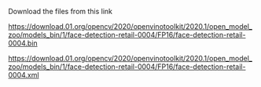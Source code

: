 Download the files from this link

https://download.01.org/opencv/2020/openvinotoolkit/2020.1/open_model_zoo/models_bin/1/face-detection-retail-0004/FP16/face-detection-retail-0004.bin

https://download.01.org/opencv/2020/openvinotoolkit/2020.1/open_model_zoo/models_bin/1/face-detection-retail-0004/FP16/face-detection-retail-0004.xml

